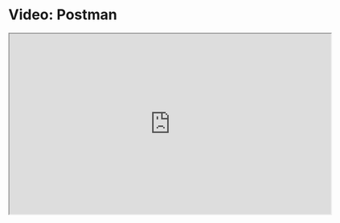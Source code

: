 # Video: Postman

<iframe src="https://player.vimeo.com/video/549507194?title=0&byline=0&portrait=0" width="640" height="360" allowfullscreen="allowfullscreen" allow="autoplay; fullscreen; picture-in-picture"></iframe>
